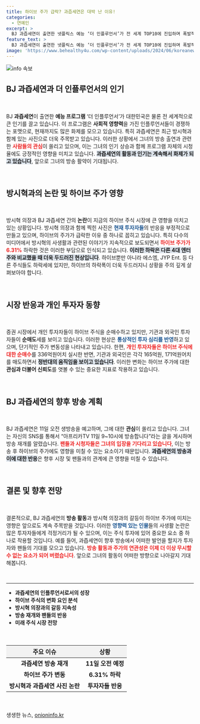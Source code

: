 ```yaml
---
title: 하이브 주가 급락? 과즙세연은 대박 난 이유!
categories:
  - 연예인
excerpt: >
  BJ 과즙세연이 출연한 넷플릭스 예능 ‘더 인플루언서’가 전 세계 TOP10에 진입하며 폭발적 인기를 끌고 있다. 동시에 방시혁과의 만남이 논란이 되고, 하이브 주가 급락의 소식도 전해져 이목을 집중시키고 있다.
feature_text: >
  BJ 과즙세연이 출연한 넷플릭스 예능 ‘더 인플루언서’가 전 세계 TOP10에 진입하며 폭발적 인기를 끌고 있다. 동시에 방시혁과의 만남이 논란이 되고, 하이브 주가 급락의 소식도 전해져 이목을 집중시키고 있다.
image: 'https://www.behealthy4u.com/wp-content/uploads/2024/06/koreanews.jpg'
---
```


<p><img src="https://www.behealthy4u.com/wp-content/uploads/2024/06/koreanews.jpg" alt="info 속보" /></p>

<h2 data-ke-size="size26">BJ 과즙세연과 더 인플루언서의 인기</h2>

<p data-ke-size="size16">&nbsp;</p>

<p>BJ <b>과즙세연</b>이 출연한 <b>예능 프로그램</b> ‘더 인플루언서’가 대한민국은 물론 전 세계적으로 큰 인기를 끌고 있습니다. 이 프로그램은 <b>사회적 영향력</b>을 가진 인플루언서들이 경쟁하는 포맷으로, 현재까지도 많은 화제를 모으고 있습니다. 특히 과즙세연은 최근 방시혁과 함께 있는 사진으로 더욱 주목받고 있습니다. 이러한 상황에서 그녀의 방송 출연과 관련한 <b><span style="color: #ee2323;">사람들의 관심</span></b>이 쏠리고 있으며, 이는 그녀의 인기 상승과 함께 프로그램 자체의 시청율에도 긍정적인 영향을 미치고 있습니다. <b><span style="background-color: #21538527;">과즙세연의 활동과 인기는 계속해서 화제가 되고 있습니다</span></b>, 앞으로 그녀의 방송 활약이 기대됩니다.</p></p>

<p data-ke-size="size16">&nbsp;</p>

<h2 data-ke-size="size26">방시혁과의 논란 및 하이브 주가 영향</h2>

<p data-ke-size="size16">&nbsp;</p>

<p>방시혁 의장과 BJ 과즙세연 간의 <b>논란</b>이 지금의 하이브 주식 시장에 큰 영향을 미치고 있는 상황입니다. 방시혁 의장과 함께 찍힌 사진은 <b><span style="color: #1a5490;">현재 투자자들</span></b>의 반응을 부정적으로 만들고 있으며, 하이브의 주가가 급락한 이유 중 하나로 꼽히고 있습니다. 특히 다수의 미디어에서 방시혁의 사생활과 관련된 이야기가 지속적으로 보도되면서 <b><span style="color: #ee2323;">하이브 주가가 6.31%</span></b> 하락한 것은 이러한 부담으로 인식되고 있습니다. <b><span style="background-color: #21538527;">이러한 하락은 다른 4대 엔터주와 비교했을 때 더욱 두드러진 현상입니다</span></b>. 하이브뿐만 아니라 에스엠, JYP Ent. 등 다른 주식들도 하락세에 있지만, 하이브의 하락폭이 더욱 두드러지니 상황을 주의 깊게 살펴보아야 합니다.</p></p>

<p data-ke-size="size16">&nbsp;</p>

<h2 data-ke-size="size26">시장 반응과 개인 투자자 동향</h2>

<p data-ke-size="size16">&nbsp;</p>

<p>증권 시장에서 개인 투자자들이 하이브 주식을 순매수하고 있지만, 기관과 외국인 투자자들이 <b>순매도</b>세를 보이고 있습니다. 이러한 현상은 <b><span style="color: #1a5490;">통상적인 투자 심리를 반영</span></b>하고 있으며, 단기적인 주가 변동성을 나타내고 있습니다. 한편, <b><span style="color: #ee2323;">개인 투자자들은 하이브 주식에 대한 순매수</span></b>를 336억원어치 실시한 반면, 기관과 외국인은 각각 165억원, 171억원어치를 매도하면서 <b><span style="background-color: #21538527;">정반대의 움직임을 보이고 있습니다</span></b>. 이러한 변화는 하이브 주가에 대한 <b>관심과 더불어 신뢰도</b>를 엿볼 수 있는 중요한 지표로 작용하고 있습니다.</p></p>

<p data-ke-size="size16">&nbsp;</p>

<h2 data-ke-size="size26">BJ 과즙세연의 향후 방송 계획</h2>

<p data-ke-size="size16">&nbsp;</p>

<p>BJ 과즙세연은 11일 오전 생방송을 예고하며, 그에 대한 <b>관심</b>이 쏠리고 있습니다. 그녀는 자신의 SNS를 통해서 “아프리카TV 11일 9~10시에 방송합니다”라는 글을 게시하며 방송 재개를 알렸습니다. <b><span style="color: #ee2323;">팬들과 시청자들은 그녀의 입장을 기다리고 있습니다</span></b>, 이는 방송 후 하이브의 주가에도 영향을 미칠 수 있는 요소이기 때문입니다. <b><span style="background-color: #21538527;">과즙세연의 방송과 이에 대한 반응</span></b>은 향후 시장 및 팬들과의 관계에 큰 영향을 미칠 수 있습니다.</p></p>

<p data-ke-size="size16">&nbsp;</p>

<h2 data-ke-size="size26">결론 및 향후 전망</h2>

<p data-ke-size="size16">&nbsp;</p>

<p>결론적으로, BJ 과즙세연의 <b>방송 활동</b>과 방시혁 의장과의 갈등이 하이브 주가에 미치는 영향은 앞으로도 계속 주목받을 것입니다. 이러한 <b><span style="color: #1a5490;">영향력 있는 인물</span></b>들의 사생활 논란은 많은 투자자들에게 걱정거리가 될 수 있으며, 이는 주식 투자에 있어 중요한 요소 중 하나로 작용할 것입니다. 예를 들어, 과즙세연이 향후 방송에서 어떠한 발언을 할지가 투자자와 팬들의 기대를 모으고 있습니다. <b><span style="color: #ee2323;">방송 활동과 주가의 연관성은 이제 더 이상 무시할 수 없는 요소가 되어 버렸습니다</span></b>. 앞으로 그녀의 활동이 어떠한 방향으로 나아갈지 기대해봅니다.</p></p>

<p data-ke-size="size16">&nbsp;</p>

<hr />

<ul>
  <li><b>과즙세연의 인플루언서로서의 성장</b></li>
  <li><b>하이브 주식의 변화 요인 분석</b></li>
  <li><b>방시혁 의장과의 갈등 지속성</b></li>
  <li><b>방송 재개와 팬들의 반응</b></li>
  <li><b>미래 주식 시장 전망</b></li>
</ul>

<p data-ke-size="size16">&nbsp;</p>

<table style="width: 100%; border-collapse: collapse; margin: 20px 0;">
  <thead>
    <tr>
      <th style="text-align: center; background-color: #f2f2f2;">주요 이슈</th>
      <th style="text-align: center; background-color: #f2f2f2;">상황</th>
    </tr>
  </thead>
  <tbody>
    <tr>
      <td style="text-align: center; height: 17px;"><b>과즙세연 방송 재개</b></td>
      <td style="text-align: center; height: 17px;"><b>11일 오전 예정</b></td>
    </tr>
    <tr>
      <td style="text-align: center; height: 17px;"><b>하이브 주가 변동</b></td>
      <td style="text-align: center; height: 17px;"><b>6.31% 하락</b></td>
    </tr>
    <tr>
      <td style="text-align: center; height: 17px;"><b>방시혁과 과즙세연 사진 논란</b></td>
      <td style="text-align: center; height: 17px;"><b>투자자들 반응</b></td>
    </tr>
  </tbody>
</table>

<p data-ke-size="size16">&nbsp;</p>
생생한 뉴스, <a href="https://onioninfo.kr" rel="dofollow">onioninfo.kr</a>


